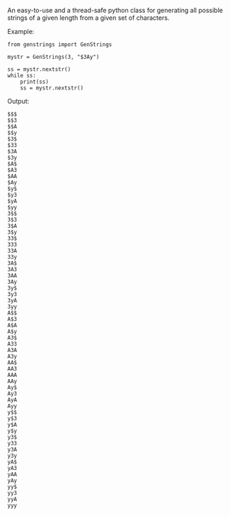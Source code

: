 An easy-to-use and a thread-safe python class for generating all possible strings of a given length from a given set of characters.

Example:
```
from genstrings import GenStrings

mystr = GenStrings(3, "$3Ay")

ss = mystr.nextstr()
while ss:
    print(ss)
    ss = mystr.nextstr()
```

Output:
```
$$$
$$3
$$A
$$y
$3$
$33
$3A
$3y
$A$
$A3
$AA
$Ay
$y$
$y3
$yA
$yy
3$$
3$3
3$A
3$y
33$
333
33A
33y
3A$
3A3
3AA
3Ay
3y$
3y3
3yA
3yy
A$$
A$3
A$A
A$y
A3$
A33
A3A
A3y
AA$
AA3
AAA
AAy
Ay$
Ay3
AyA
Ayy
y$$
y$3
y$A
y$y
y3$
y33
y3A
y3y
yA$
yA3
yAA
yAy
yy$
yy3
yyA
yyy
```
